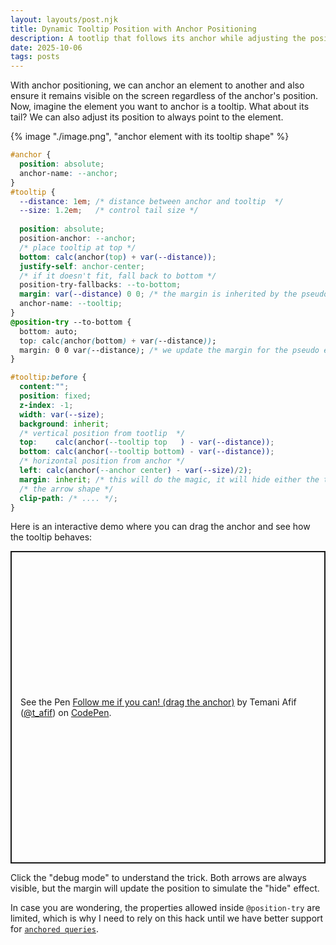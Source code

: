 ```yaml
---
layout: layouts/post.njk
title: Dynamic Tooltip Position with Anchor Positioning
description: A tootlip that follows its anchor while adjusting the position of its tail
date: 2025-10-06
tags: posts
---
```


With anchor positioning, we can anchor an element to another and also ensure it remains visible on the screen regardless of the anchor's position. Now, imagine the element you want to anchor is a tooltip. What about its tail? We can also adjust its position to always point to the element.

{% image "./image.png", "anchor element with its tooltip shape" %}

```css
#anchor {
  position: absolute;
  anchor-name: --anchor;
}
#tooltip {
  --distance: 1em; /* distance between anchor and tooltip  */
  --size: 1.2em;   /* control tail size */
  
  position: absolute; 
  position-anchor: --anchor;
  /* place tooltip at top */
  bottom: calc(anchor(top) + var(--distance));
  justify-self: anchor-center;
  /* if it doesn't fit, fall back to bottom */
  position-try-fallbacks: --to-bottom;
  margin: var(--distance) 0 0; /* the margin is inherited by the pseudo element, it does nothing here */
  anchor-name: --tooltip;
}
@position-try --to-bottom {
  bottom: auto;
  top: calc(anchor(bottom) + var(--distance));
  margin: 0 0 var(--distance); /* we update the margin for the pseudo element */
}

#tooltip:before {
  content:"";
  position: fixed;
  z-index: -1;
  width: var(--size);
  background: inherit;
  /* vertical position from tootlip  */
  top:    calc(anchor(--tooltip top   ) - var(--distance));
  bottom: calc(anchor(--tooltip bottom) - var(--distance));
  /* horizontal position from anchor */
  left: calc(anchor(--anchor center) - var(--size)/2);
  margin: inherit; /* this will do the magic, it will hide either the top or the bottom of the shape */
  /* the arrow shape */
  clip-path: /* .... */;
}
```

Here is an interactive demo where you can drag the anchor and see how the tooltip behaves:

<p class="codepen" data-height="500" data-default-tab="result" data-slug-hash="RNrKmpY" data-pen-title="Follow me if you can! (drag the anchor)" data-preview="true" data-user="t_afif" style="height: 500px; box-sizing: border-box; display: flex; align-items: center; justify-content: center; border: 2px solid; margin: 1em 0; padding: 1em;">
  <span>See the Pen <a href="https://codepen.io/t_afif/pen/RNrKmpY">
  Follow me if you can! (drag the anchor)</a> by Temani Afif (<a href="https://codepen.io/t_afif">@t_afif</a>)
  on <a href="https://codepen.io">CodePen</a>.</span>
</p>
<script async src="https://public.codepenassets.com/embed/index.js"></script>


Click the "debug mode" to understand the trick. Both arrows are always visible, but the margin will update the position to simulate the "hide" effect. 

In case you are wondering, the properties allowed inside `@position-try` are limited, which is why I need to rely on this hack until we have better support for [`anchored queries`](https://drafts.csswg.org/css-anchor-position-2/#container-rule-anchored).